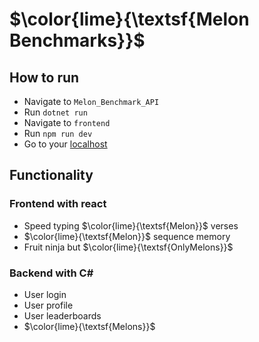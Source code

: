 # $\color{lime}{\textsf{Melon Benchmarks}}$

## How to run

- Navigate to `Melon_Benchmark_API`
- Run `dotnet run`
- Navigate to `frontend`
- Run `npm run dev`
- Go to your [localhost](http://localhost:5173/)

## Functionality

### Frontend with react
- Speed typing $\color{lime}{\textsf{Melon}}$ verses
- $\color{lime}{\textsf{Melon}}$ sequence memory
- Fruit ninja but $\color{lime}{\textsf{OnlyMelons}}$

### Backend with C#
- User login
- User profile
- User leaderboards
- $\color{lime}{\textsf{Melons}}$
